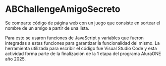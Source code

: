 # ABChallengeAmigoSecreto
Se comparte código de página web con un juego que consiste en sortear el nombre de un amigo a partir de una lista. 

Para esto se usaron funciones de JavaScript y variables que fueron integradas a estas funciones para garantizar la funcionalidad del mismo. La herramienta utilizada para escribir el código fue Visual Studio Code y esta actividad forma parte de la finalización de la 1 etapa del programa AluraONE año 2025.

